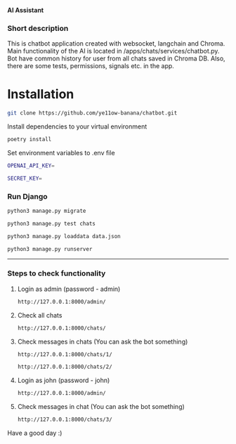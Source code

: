 **AI Assistant**

### Short description
This is chatbot application created with
websocket, langchain and Chroma. Main functionality
of the AI is located in /apps/chats/services/chatbot.py.
Bot have common history for user from all chats saved in Chroma DB.
Also, there are some tests, permissions, signals etc. in the app.

# Installation

```sh
git clone https://github.com/ye11ow-banana/chatbot.git
```

Install dependencies to your virtual environment
```sh
poetry install
```

Set environment variables to .env file
```sh
OPENAI_API_KEY=
```
```sh
SECRET_KEY=
```

### Run Django
```sh
python3 manage.py migrate
```
```sh
python3 manage.py test chats
```
```sh
python3 manage.py loaddata data.json
```
```sh
python3 manage.py runserver
```

---

### Steps to check functionality

1. Login as admin (password - admin)
    ```sh
    http://127.0.0.1:8000/admin/
    ```
2. Check all chats
    ```sh
    http://127.0.0.1:8000/chats/
    ```
3. Check messages in chats (You can ask the bot something)
    ```sh
    http://127.0.0.1:8000/chats/1/
    ```
    ```sh
    http://127.0.0.1:8000/chats/2/
    ```
4. Login as john (password - john)
    ```sh
    http://127.0.0.1:8000/admin/
    ```
5. Check messages in chat (You can ask the bot something)
    ```sh
    http://127.0.0.1:8000/chats/3/
    ```

Have a good day :)
